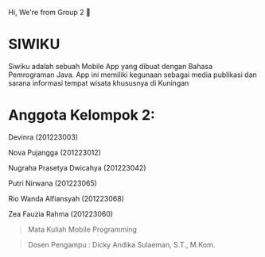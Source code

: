 

Hi, We're from Group 2 👋

# SIWIKU
Siwiku adalah sebuah Mobile App yang dibuat dengan Bahasa Pemrograman Java. App ini memiliki kegunaan sebagai media publikasi dan sarana informasi tempat wisata khususnya di Kuningan


# Anggota Kelompok 2:

Devinra (201223003)

Nova Pujangga (201223012)

Nugraha Prasetya Dwicahya (201223042)

Putri Nirwana (201223065)

Rio Wanda Alfiansyah (201223068)

Zea Fauzia Rahma (201223060)



> Mata Kuliah Mobile Programming

> Dosen Pengampu : Dicky Andika Sulaeman, S.T., M.Kom.
